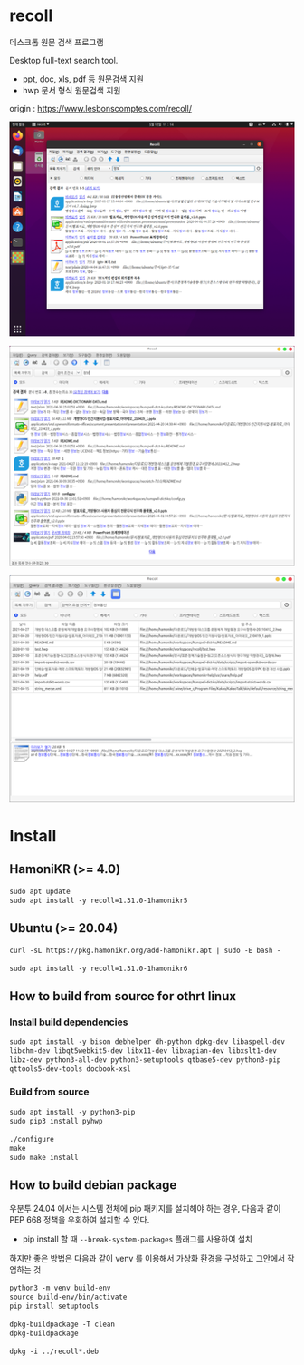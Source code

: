 # recoll

데스크톱 원문 검색 프로그램

Desktop full-text search tool.
 * ppt, doc, xls, pdf 등 원문검색 지원
 * hwp 문서 형식 원문검색 지원

origin : https://www.lesbonscomptes.com/recoll/

![recoll-3](./imgs/recoll-3.png)

![recoll-2](./imgs/recoll-2.png)

![recoll](./imgs/recoll.png)

# Install

## HamoniKR (>= 4.0)
```
sudo apt update
sudo apt install -y recoll=1.31.0-1hamonikr5
```

## Ubuntu (>= 20.04)
```
curl -sL https://pkg.hamonikr.org/add-hamonikr.apt | sudo -E bash -

sudo apt install -y recoll=1.31.0-1hamonikr6
```

## How to build from source for othrt linux

### Install build dependencies

```
sudo apt install -y bison debhelper dh-python dpkg-dev libaspell-dev libchm-dev libqt5webkit5-dev libx11-dev libxapian-dev libxslt1-dev libz-dev python3-all-dev python3-setuptools qtbase5-dev python3-pip qttools5-dev-tools docbook-xsl

```
### Build from source

```
sudo apt install -y python3-pip
sudo pip3 install pyhwp

./configure
make
sudo make install
```

## How to build debian package

우분투 24.04 에서는 시스템 전체에 pip 패키지를 설치해야 하는 경우, 
다음과 같이 PEP 668 정책을 우회하여 설치할 수 있다.  

* pip install 할 때 `--break-system-packages` 플래그를 사용하여 설치

하지만 좋은 방법은 다음과 같이 venv 를 이용해서 가상화 환경을 구성하고 그안에서 작업하는 것

```
python3 -m venv build-env
source build-env/bin/activate
pip install setuptools

dpkg-buildpackage -T clean
dpkg-buildpackage

dpkg -i ../recoll*.deb
```
